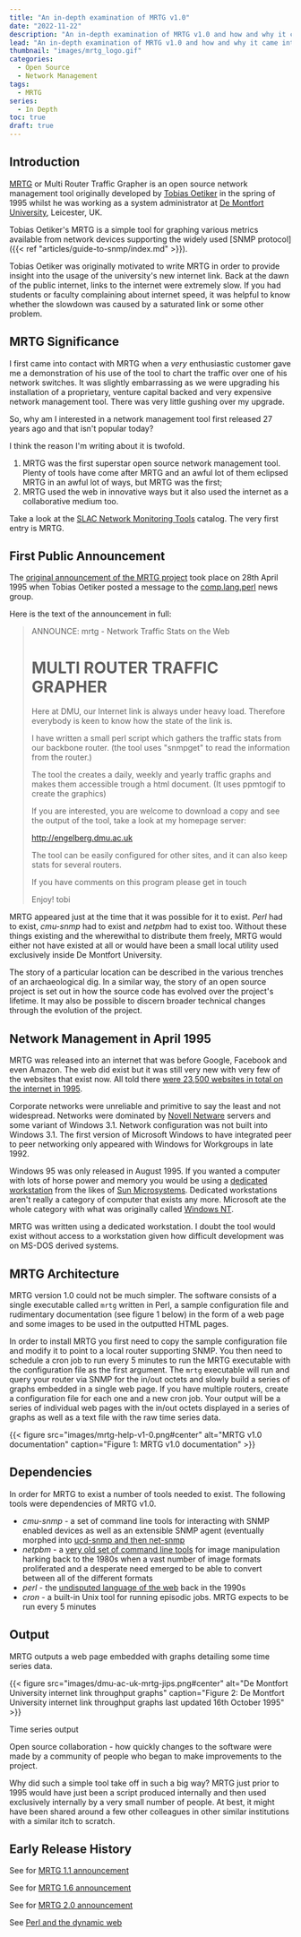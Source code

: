 ```yaml
---
title: "An in-depth examination of MRTG v1.0"
date: "2022-11-22"
description: "An in-depth examination of MRTG v1.0 and how and why it came into being and how it took advantage of the emerging public internet to conquer the world."
lead: "An in-depth examination of MRTG v1.0 and how and why it came into being and how it took advantage of the emerging public internet to conquer the world."
thumbnail: "images/mrtg_logo.gif"
categories:
  - Open Source
  - Network Management
tags:
  - MRTG
series:
  - In Depth
toc: true
draft: true
---
```


<!--more-->

## Introduction

[MRTG](https://oss.oetiker.ch/mrtg/) or Multi Router Traffic Grapher is an open source network management tool originally developed by [Tobias Oetiker](https://blog.oetiker.ch/) in the spring of 1995 whilst he was working as a system administrator at [De Montfort University](https://www.dmu.ac.uk/), Leicester, UK.

Tobias Oetiker's MRTG is a simple tool for graphing various metrics available from network devices supporting the widely used [SNMP protocol]({{< ref "articles/guide-to-snmp/index.md" >}}).

Tobias Oetiker was originally motivated to write MRTG in order to provide insight into the usage of the university's new internet link. Back at the dawn of the public internet, links to the internet were extremely slow. If you had students or faculty complaining about internet speed, it was helpful to know whether the slowdown was caused by a saturated link or some other problem.
## MRTG Significance

I first came into contact with MRTG when a *very* enthusiastic customer gave me a demonstration of his use of the tool to chart the traffic over one of his network switches. It was slightly embarrassing as we were upgrading his installation of a proprietary, venture capital backed and very expensive network management tool. There was very little gushing over my upgrade.

So, why am I interested in a network management tool first released 27 years ago and that isn't popular today?

I think the reason I'm writing about it is twofold.

1. MRTG was the first superstar open source network management tool. Plenty of tools have come after MRTG and an awful lot of them eclipsed MRTG in an awful lot of ways, but MRTG was the first;
2. MRTG used the web in innovative ways but it also used the internet as a collaborative medium too.

Take a look at the [SLAC Network Monitoring Tools](https://www.slac.stanford.edu/xorg/nmtf/nmtf-tools.html) catalog. The very first entry is MRTG.

## First Public Announcement

The [original announcement of the MRTG project](https://groups.google.com/g/comp.lang.perl/c/FaAWCOBdgKo/m/g7IAn-LRGicJ) took place on 28th April 1995 when Tobias Oetiker posted a message to the [comp.lang.perl](https://groups.google.com/g/comp.lang.perl) news group.

Here is the text of the announcement in full:

>ANNOUNCE: mrtg - Network Traffic Stats on the Web
>
>MULTI ROUTER TRAFFIC GRAPHER
>============================
>Here at DMU, our Internet link is always under heavy load. Therefore
everybody is keen to know how the state of the link is.
>
>I have written a small perl script which gathers the traffic stats from our
backbone router. (the tool uses "snmpget" to read the information from the
router.)
>
>The tool the creates a daily, weekly and yearly traffic graphs and makes
them accessible trough a html document. (It uses ppmtogif to create the
graphics)
>
>If you are interested, you are welcome to download a
copy and see the output of the tool, take a look at my homepage server:
>
>http://engelberg.dmu.ac.uk
>
>The tool can be easily configured for other sites, and it can also keep stats
for several routers.
>
>If you have comments on this program please get in touch
>
>Enjoy!
>tobi

MRTG appeared just at the time that it was possible for it to exist. *Perl* had to exist, *cmu-snmp* had to exist and *netpbm* had to exist too. Without these things existing and the wherewithal to distribute them freely, MRTG would either not have existed at all or would have been a small local utility used exclusively inside De Montfort University.

The story of a particular location can be described in the various trenches of an archaeological dig. In a similar way, the story of an open source project is set out in how the source code has evolved over the project's lifetime. It may also be possible to discern broader technical changes through the evolution of the project.

## Network Management in April 1995

MRTG was released into an internet that was before Google, Facebook and even Amazon. The web did exist but it was still very new with very few of the websites that exist now. All told there [were 23,500 websites in total on the internet in 1995](https://www.internetlivestats.com/total-number-of-websites/).

Corporate networks were unreliable and primitive to say the least and not widespread. Networks were dominated by [Novell Netware](https://en.wikipedia.org/wiki/NetWare) servers and some variant of Windows 3.1. Network configuration was not built into Windows 3.1. The first version of Microsoft Windows to have integrated peer to peer networking only appeared with Windows for Workgroups in late 1992.

Windows 95 was only released in August 1995. If you wanted a computer with lots of horse power and memory you would be using a [dedicated workstation](https://en.wikipedia.org/wiki/Workstation) from the likes of [Sun Microsystems](https://en.wikipedia.org/wiki/Sun_Microsystems). Dedicated workstations aren't really a category of computer that exists any more. Microsoft ate the whole category with what was originally called [Windows NT](https://en.wikipedia.org/wiki/Windows_NT).

MRTG was written using a dedicated workstation. I doubt the tool would exist without access to a workstation given how difficult development was on MS-DOS derived systems.

## MRTG Architecture

MRTG version 1.0 could not be much simpler. The software consists of a single executable called `mrtg` written in Perl, a sample configuration file and rudimentary documentation (see figure 1 below) in the form of a web page and some images to be used in the outputted HTML pages.

In order to install MRTG you first need to copy the sample configuration file and modify it to point to a local router supporting SNMP. You then need to schedule a cron job to run every 5 minutes to run the MRTG executable with the configuration file as the first argument. The `mrtg` executable will run and query your router via SNMP for the in/out octets and slowly build a series of graphs embedded in a single web page. If you have multiple routers, create a configuration file for each one and a new cron job. Your output will be a series of individual web pages with the in/out octets displayed in a series of graphs as well as a text file with the raw time series data.

{{< figure src="images/mrtg-help-v1-0.png#center"
           alt="MRTG v1.0 documentation"
           caption="Figure 1: MRTG v1.0 documentation" >}}

## Dependencies

In order for MRTG to exist a number of tools needed to exist. The following tools were dependencies of MRTG v1.0.

- *cmu-snmp* - a set of command line tools for interacting with SNMP enabled devices as well as an extensible SNMP agent (eventually morphed into [ucd-snmp and then net-snmp](http://www.net-snmp.org/about/history.html)
- *netpbm* - a [very old set of command line tools](http://netpbm.sourceforge.net/) for image manipulation harking back to the 1980s when a vast number of image formats proliferated and a desperate need emerged to be able to convert between all of the different formats
- *perl* - the [undisputed language of the web](https://opensource.com/life/16/11/perl-and-birth-dynamic-web) back in the 1990s
- *cron* - a built-in Unix tool for running episodic jobs. MRTG expects to be run every 5 minutes

## Output

MRTG outputs a web page embedded with graphs detailing some time series data.

{{< figure src="images/dmu-ac-uk-mrtg-jips.png#center"
           alt="De Montfort University internet link throughput graphs"
           caption="Figure 2: De Montfort University internet link throughput graphs last updated 16th October 1995" >}}

Time series output

Open source collaboration - how quickly changes to the software were made by a community of people who began to make improvements to the project.

Why did such a simple tool take off in such a big way? MRTG just prior to 1995 would have just been a script produced internally and then used exclusively internally by a very small number of people. At best, it might have been shared around a few other colleagues in other similar institutions with a similar itch to scratch.

## Early Release History

See for [MRTG 1.1 announcement](https://groups.google.com/g/comp.lang.perl.misc/c/bhOhM6Grii4/m/1Y8LlDrkKzcJ)

See for [MRTG 1.6 announcement](https://groups.google.com/g/comp.lang.perl.misc/c/4gUbj7tBi14/m/R2fzLDA_bLcJ)

See for [MRTG 2.0 announcement](https://groups.google.com/g/comp.lang.perl.misc/c/KqlEw0PexWA/m/cjYGNVFl-ScJ)

See [Perl and the dynamic web](https://opensource.com/life/16/11/perl-and-birth-dynamic-web)
